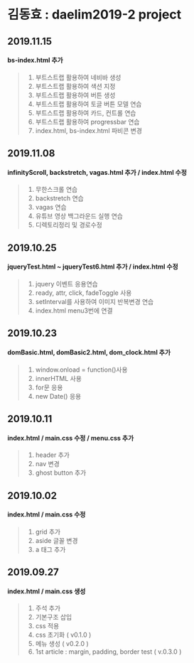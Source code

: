 # 김동효 : daelim2019-2 project

## 2019.11.15
#### bs-index.html 추가
> 1. 부트스트랩 활용하여 네비바 생성
> 2. 부트스트랩 활용하여 색션 지정
> 3. 부트스트랩 활용하여 버튼 생성
> 4. 부트스트랩 활용하여 토글 버튼 모델 연습
> 5. 부트스트랩 활용하여 카드, 컨트롤 연습
> 6. 부트스트랩 활용하여 progressbar 연습
> 7. index.html, bs-index.html 파비콘 변경

## 2019.11.08
#### infinityScroll, backstretch, vagas.html 추가 / index.html 수정
> 1. 무한스크롤 연습
> 2. backstretch 연습
> 3. vagas 연습
> 4. 유튜브 영상 백그라운드 실행 연습
> 5. 디렉토리정리 및 경로수정

## 2019.10.25
#### jqueryTest.html ~ jqueryTest6.html 추가 / index.html 수정
> 1. jquery 이벤트 응용연습
> 2. ready, attr, click, fadeToggle 사용
> 3. setInterval를 사용하여 이미지 반복변경 연습
> 4. index.html menu3번에 연결


## 2019.10.23
#### domBasic.html, domBasic2.html, dom_clock.html 추가
> 1. window.onload = function()사용
> 2. innerHTML 사용
> 3. for문 응용
> 4. new Date() 응용

## 2019.10.11
#### index.html / main.css 수정 / menu.css 추가
> 1. header 추가
> 2. nav 변경
> 3. ghost button 추가

## 2019.10.02
#### index.html / main.css 수정
> 1. grid 추가
> 2. aside 글꼴 변경
> 3. a 태그 추가

## 2019.09.27
#### index.html / main.css 생성
> 1. 주석 추가<br>
> 2. 기본구조 삽입
> 3. css 적용
> 4. css 초기화 ( v0.1.0 )
> 5. 메뉴 생성 ( v0.2.0 )
> 6. 1st article : margin, padding, border test ( v.0.3.0 )